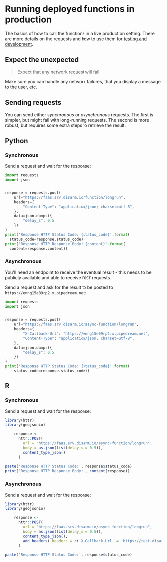 # Running deployed functions in production

The basics of how to call the functions in a live production setting. There are more details on the requests and how to use them for [testing and development](/api-docs/Running-deployed-functions-for-development-and-testing.md).

## Expect the unexpected

> Expect that any network request will fail

Make sure you can handle any network failures, that you display a message to the user, etc.


## Sending requests

You can send either _synchronous_ or _asynchronous_ requests. The first is simpler, but might fail with long-running requests. The second is more robust, but requires some extra steps to retrieve the result.

## Python

### Synchronous

Send a request and wait for the response:

```python
import requests
import json


response = requests.post(
    url="https://faas.srv.disarm.io/function/longrun",
    headers={
        "Content-Type": "application/json; charset=utf-8",
    },
    data=json.dumps({
        "delay_s": 0.5
    })
)
print('Response HTTP Status Code: {status_code}'.format(
  status_code=response.status_code))
print('Response HTTP Response Body: {content}'.format(
  content=response.content))
```


### Asynchronous

You'll need an endpoint to receive the eventual result - this needs to be publicly available and able to receive `POST` requests.

Send a request and ask for the result to be posted to `https://enng15e09rp2.x.pipedream.net`:

```python
import requests
import json


response = requests.post(
    url="https://faas.srv.disarm.io/async-function/longrun",
    headers={
        "X-Callback-Url": "https://enng15e09rp2.x.pipedream.net",
        "Content-Type": "application/json; charset=utf-8",
    },
    data=json.dumps({
        "delay_s": 0.5
    })
)
print('Response HTTP Status Code: {status_code}'.format(
    status_code=response.status_code))


```


## R

### Synchronous

Send a request and wait for the response:

```r
library(httr)
library(geojsonio)

    response <-
      httr::POST(
        url = "https://faas.srv.disarm.io/async-function/longrun",
        body = as.json(list(delay_s = 0.5)),
        content_type_json()
      )
      
paste('Response HTTP Status Code:', response$status_code)
print('Response HTTP Response Body:', content(response))
```


### Asynchronous

Send a request and wait for the response:

```r
library(httr)
library(geojsonio)

    response <-
      httr::POST(
        url = "https://faas.srv.disarm.io/async-function/longrun",
        body = as.json(list(delay_s = 0.5)),
        content_type_json(),
        add_headers(.headers = c('X-Callback-Url' = 'https://test-disarm-api.free.beeceptor.com')
      )
      
paste('Response HTTP Status Code:', response$status_code)
```
